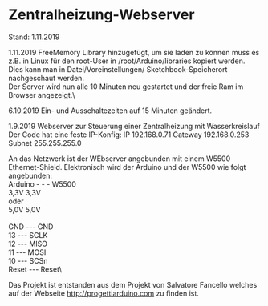 # Zentralheizung-Webserver

Stand: 1.11.2019

1.11.2019
FreeMemory Library hinzugefügt, um sie laden zu können muss es z.B. in Linux für den root-User in /root/Arduino/libraries kopiert werden. Dies kann man in Datei/Voreinstellungen/ Sketchbook-Speicherort nachgeschaut werden.\
Der Server wird nun alle 10 Minuten neu gestartet und der freie Ram im Browser angezeigt.\

6.10.2019
Ein- und Ausschaltezeiten auf 15 Minuten geändert.

1.9.2019
Webserver zur Steuerung einer Zentralheizung mit Wasserkreislauf
Der Code hat eine feste IP-Konfig:
IP 192.168.0.71
Gateway 192.168.0.253
Subnet 255.255.255.0

An das Netzwerk ist der WEbserver angebunden mit einem W5500 Ethernet-Shield.
Elektronisch wird der Arduino und der W5500 wie folgt angebunden:\
Arduino - - - W5500\
3,3V        3,3V\
oder\
5,0V        5,0V\
\
GND   ---     GND\
13    ---     SCLK\
12    ---     MISO\
11    ---     MOSI\
10    ---     SCSn\
Reset ---     Reset\

Das Projekt ist entstanden aus dem Projekt von Salvatore Fancello welches auf der Webseite http://progettiarduino.com zu finden ist.

